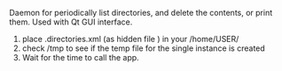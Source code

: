 Daemon for periodically list directories, and delete the contents, or print them. Used with Qt GUI interface. 
1. place .directories.xml (as hidden file ) in your /home/USER/
2. check /tmp to see if the temp file for the single instance is created
3. Wait for the time to call the app.
